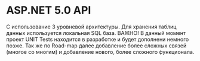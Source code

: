 # ASP.NET 5.0 API
С использование 3 уровневой архитектуры.
Для хранения таблиц данных используется локальная SQL база.
ВАЖНО! В данный момент проект UNIT Tests находится в разработке и будет дополнени немного позже.
Так же по Road-map далее добавление более сложных связей (многое со многим) и добавление нового, более сложного функционала.
